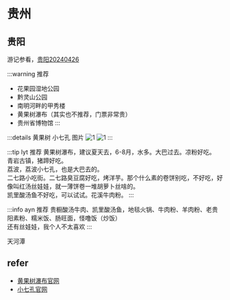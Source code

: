# 贵州

## 贵阳

游记参看，[贵阳20240426](../../travelogue/20240426)

:::warning 推荐

- 花果园湿地公园
- 黔灵山公园
- 南明河畔的甲秀楼
- 黄果树瀑布（其实也不推荐，门票非常贵）
- 贵州省博物馆
:::

:::details 黄果树 小七孔 图片
![1](/img/trip/hgspb.jpg)
![1](/img/trip/xiaoqikong.jpg)
:::

:::tip lyt 推荐
黄果树瀑布，建议夏天去，6-8月，水多。大巴过去。凉粉好吃。  
青岩古镇，猪蹄好吃。  
荔波，荔波小七孔，也是大巴去的。  
二七路小吃街。二七路臭豆腐好吃，烤洋芋。那个什么素的卷饼别吃，不好吃，好像叫红汤丝娃娃，就一薄饼卷一堆胡萝卜丝啥的。  
凯里酸汤鱼不好吃，可以试试。花溪牛肉粉。
:::

:::info ayn 推荐
贵橱酸汤牛肉、凯里酸汤鱼，地毯火锅、牛肉粉、羊肉粉、老贵阳素粉、糯米饭、肠旺面，怪噜饭（炒饭）  
还有丝娃娃，我个人不太喜欢
:::

天河潭

## refer

- [黄果树瀑布官网](https://www.hgscn.com)
- [小七孔官网](http://www.liboxiaoqikong.com)
